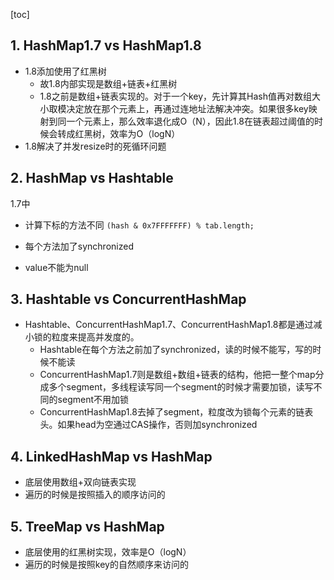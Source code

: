 [toc]

 

## 1. HashMap1.7 vs HashMap1.8

- 1.8添加使用了红黑树
    - 故1.8内部实现是数组+链表+红黑树
    - 1.8之前是数组+链表实现的。对于一个key，先计算其Hash值再对数组大小取模决定放在那个元素上，再通过连地址法解决冲突。如果很多key映射到同一个元素上，那么效率退化成O（N），因此1.8在链表超过阈值的时候会转成红黑树，效率为O（logN）
- 1.8解决了并发resize时的死循环问题


## 2. HashMap vs Hashtable

1.7中
 - 计算下标的方法不同
`(hash & 0x7FFFFFFF) % tab.length;`

 - 每个方法加了synchronized
 - value不能为null


## 3. Hashtable vs ConcurrentHashMap

 - Hashtable、ConcurrentHashMap1.7、ConcurrentHashMap1.8都是通过减小锁的粒度来提高并发度的。
    - Hashtable在每个方法之前加了synchronized，读的时候不能写，写的时候不能读
     - ConcurrentHashMap1.7则是数组+数组+链表的结构，他把一整个map分成多个segment，多线程读写同一个segment的时候才需要加锁，读写不同的segment不用加锁
    -  ConcurrentHashMap1.8去掉了segment，粒度改为锁每个元素的链表头。如果head为空通过CAS操作，否则加synchronized

## 4. LinkedHashMap vs HashMap

 - 底层使用数组+双向链表实现
 - 遍历的时候是按照插入的顺序访问的

## 5. TreeMap vs HashMap

 - 底层使用的红黑树实现，效率是O（logN）
 - 遍历的时候是按照key的自然顺序来访问的


